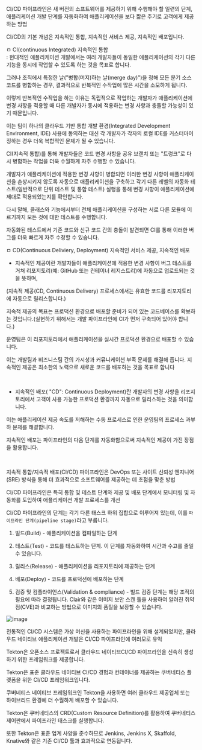 CI/CD 파이프라인은 새 버전의 소프트웨어를 제공하기 위해 수행해야 할 일련의 단계, 애플리케이션 개발 단계를 자동화하여 애플리케이션을 보다 짧은 주기로 고객에게 제공하는 방법

CI/CD의 기본 개념은 지속적인 통합, 지속적인 서비스 제공, 지속적인 배포입니다. 



ㅁ CI(continuous Integrated) 지속적인 통합   
: 현대적인 애플리케이션 개발에서는 여러 개발자들이 동일한 애플리케이션의 각기 다른 기능을 동시에 작업할 수 있도록 하는 것을 목표로 합니다. 

그러나 조직에서 특정한 날("병합(머지)하는 날(merge day)")을 정해 모든 분기 소스 코드를 병합하는 경우, 결과적으로 반복적인 수작업에 많은 시간을 소모하게 됩니다. 

이렇게 반복적인 수작업을 하는 이유는 독립적으로 작업하는 개발자가 애플리케이션에 변경 사항을 적용할 때 다른 개발자가 동시에 적용하는 변경 사항과 충돌할 가능성이 있기 때문입니다.

이는 팀이 하나의 클라우드 기반 통합 개발 환경(Integrated Development Environment, IDE) 사용에 동의하는 대신 각 개발자가 각자의 로컬 IDE를 커스터마이징하는 경우 더욱 복합적인 문제가 될 수 있습니다.

CI(지속적 통합)를 통해 개발자들은 코드 변경 사항을 공유 브랜치 또는 "트렁크"로 다시 병합하는 작업을 더욱 수월하게 자주 수행할 수 있습니다. 

개발자가 애플리케이션에 적용한 변경 사항이 병합되면 이러한 변경 사항이 애플리케이션을 손상시키지 않도록 자동으로 애플리케이션을 구축하고 각기 다른 레벨의 자동화 테스트(일반적으로 단위 테스트 및 통합 테스트) 실행을 통해 변경 사항이 애플리케이션에 제대로 적용되었는지를 확인합니다.

 다시 말해, 클래스와 기능에서부터 전체 애플리케이션을 구성하는 서로 다른 모듈에 이르기까지 모든 것에 대한 테스트를 수행합니다. 
 
 자동화된 테스트에서 기존 코드와 신규 코드 간의 충돌이 발견되면 CI를 통해 이러한 버그를 더욱 빠르게 자주 수정할 수 있습니다.

ㅁ CD(Continuous Deliviery, Deployment) 지속적인 서비스 제공, 지속적인 배포

- 지속적인 제공이란 개발자들이 애플리케이션에 적용한 변경 사항이 버그 테스트를 거쳐 리포지토리(예: GitHub 또는 컨테이너 레지스트리)에 자동으로 업로드되는 것을 뜻하며,

(지속적 제공(CD, Continuous Delivery) 프로세스에서는 유효한 코드를 리포지토리에 자동으로 릴리스합니다.)

지속적 제공의 목표는 프로덕션 환경으로 배포할 준비가 되어 있는 코드베이스를 확보하는 것입니다.(실현하기 위해서는 개발 파이프라인에 CI가 먼저 구축되어 있어야 합니다.)

운영팀은 이 리포지토리에서 애플리케이션을 실시간 프로덕션 환경으로 배포할 수 있습니다. 

이는 개발팀과 비즈니스팀 간의 가시성과 커뮤니케이션 부족 문제를 해결해 줍니다. 지속적인 제공은 최소한의 노력으로 새로운 코드를 배포하는 것을 목표로 합니다

<br>

- 지속적인 배포( "CD": Continuous Deployment)란 개발자의 변경 사항을 리포지토리에서 고객이 사용 가능한 프로덕션 환경까지 자동으로 릴리스하는 것을 의미합니다.

이는 애플리케이션 제공 속도를 저해하는 수동 프로세스로 인한 운영팀의 프로세스 과부하 문제를 해결합니다.

지속적인 배포는 파이프라인의 다음 단계를 자동화함으로써 지속적인 제공이 가진 장점을 활용합니다.

 


<br>

지속적 통합/지속적 배포(CI/CD) 파이프라인은 DevOps 또는 사이트 신뢰성 엔지니어(SRE) 방식을 통해 더 효과적으로 소프트웨어를 제공하는 데 초점을 맞춘 방법

CI/CD 파이프라인은 특히 통합 및 테스트 단계와 제공 및 배포 단계에서 모니터링 및 자동화를 도입하여 애플리케이션 개발 프로세스를 개선

CI/CD 파이프라인의 단계는 각기 다른 태스크 하위 집합으로 이루어져 있는데, 이를 ``파이프라인 단계(pipeline stage)``라고 부릅니다. 

1. 빌드(Build) - 애플리케이션을 컴파일하는 단계

2. 테스트(Test) - 코드를 테스트하는 단계. 이 단계를 자동화하여 시간과 수고를 줄일 수 있습니다.

3. 릴리스(Release) - 애플리케이션을 리포지토리에 제공하는 단계

4. 배포(Deploy) - 코드를 프로덕션에 배포하는 단계

5. 검증 및 컴플라이언스(Validation & compliance) - 빌드 검증 단계는 해당 조직의 필요에 따라 결정됩니다. Clair와 같은 이미지 보안 스캔 툴을 사용하여 알려진 취약점(CVE)과 비교하는 방법으로 이미지의 품질을 보장할 수 있습니다.

![image](https://user-images.githubusercontent.com/62640332/148720497-c800acf2-1ac0-43d3-ab66-3e11152bc4bd.png)



전통적인 CI/CD 시스템은 가상 머신을 사용하는 파이프라인을 위해 설계되었지만, 클라우드 네이티브 애플리케이션 개발은 CI/CD 파이프라인에 여러모로 유익

Tekton은 오픈소스 프로젝트로서 클라우드 네이티브CI/CD 파이프라인을 신속히 생성하기 위한 프레임워크를 제공합니다.

Tekton은 표준 클라우드 네이티브 CI/CD 경험과 컨테이너를 제공하는 쿠버네티스 플랫폼을 위한 CI/CD 프레임워크입니다. 

쿠버네티스 네이티브 프레임워크인 Tekton을 사용하면 여러 클라우드 제공업체 또는 하이브리드 환경에 더 수월하게 배포할 수 있습니다. 

Tekton은 쿠버네티스의 CRD(Custom Resource Definition)를 활용하여 쿠버네티스 제어판에서 파이프라인 태스크를 실행합니다.

또한 Tekton은 표준 업계 사양을 준수하므로 Jenkins, Jenkins X, Skaffold, Knative와 같은 기존 CI/CD 툴과 효과적으로 연동됩니다.